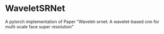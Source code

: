 # WaveletSRNet
A pytorch implementation of Paper "Wavelet-srnet: A wavelet-based cnn for multi-scale face super resolution"
